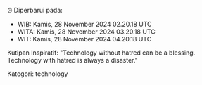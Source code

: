 ⏰ Diperbarui pada:
- WIB: Kamis, 28 November 2024 02.20.18 UTC
- WITA: Kamis, 28 November 2024 03.20.18 UTC
- WIT: Kamis, 28 November 2024 04.20.18 UTC

Kutipan Inspiratif:
"Technology without hatred can be a blessing. Technology with hatred is always a disaster."


Kategori: technology

